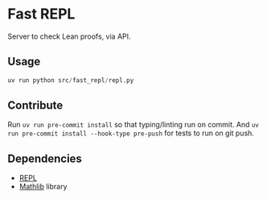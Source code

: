 # Fast REPL

Server to check Lean proofs, via API.

## Usage

```python
uv run python src/fast_repl/repl.py
```

## Contribute

Run `uv run pre-commit install` so that typing/linting run on commit.
And `uv run pre-commit install --hook-type pre-push` for tests to run on git push.

## Dependencies

- [REPL](https://github.com/leanprover-community/repl)
- [Mathlib](https://github.com/leanprover-community/mathlib4) library
